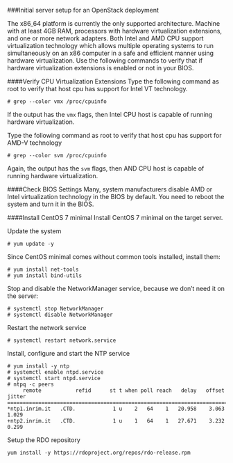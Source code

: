 ###Initial server setup for an OpenStack deployment

The x86_64 platform is currently the only supported architecture. Machine with at least 4GB RAM, processors with hardware virtualization extensions, and one or more network adapters. Both Intel and AMD CPU support virtualization technology which allows multiple operating systems to run simultaneously on an x86 computer in a safe and efficient manner using hardware virtualization. Use the following commands to verify that if hardware virtualization extensions is enabled or not in your BIOS.

####Verify CPU Virtualization Extensions
Type the following command as root to verify that host cpu has support for Intel VT technology.

``# grep --color vmx /proc/cpuinfo``

If the output has the ``vmx`` flags, then Intel CPU host is capable of running hardware virtualization.

Type the following command as root to verify that host cpu has support for AMD-V technology

``# grep --color svm /proc/cpuinfo``

Again, the output has the ``svm`` flags, then AND CPU host is capable of running hardware virtualization.

####Check BIOS Settings
Many, system manufacturers disable AMD or Intel virtualization technology in the BIOS by default. You need to reboot the system and turn it in the BIOS.

####Install CentOS 7 minimal
Install CentOS 7 minimal on the target server.

Update the system

``# yum update -y``

Since CentOS minimal comes without common tools installed, install them:

```
# yum install net-tools
# yum install bind-utils
```

Stop and disable the NetworkManager service, because we don’t need it on the server:
```
# systemctl stop NetworkManager 
# systemctl disable NetworkManager
```
Restart the network service

```
# systemctl restart network.service
```

Install, configure and start the NTP service
```
# yum install -y ntp
# systemctl enable ntpd.service
# systemctl start ntpd.service
# ntpq -c peers
     remote           refid      st t when poll reach   delay   offset  jitter
==============================================================================
*ntp1.inrim.it   .CTD.            1 u    2   64    1   20.958    3.063   1.029
+ntp2.inrim.it   .CTD.            1 u    1   64    1   27.671    3.232   0.299
```

Setup the RDO repository

```
yum install -y https://rdoproject.org/repos/rdo-release.rpm

```
